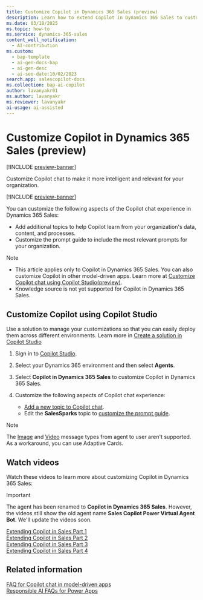 ```yaml
---
title: Customize Copilot in Dynamics 365 Sales (preview)
description: Learn how to extend Copilot in Dynamics 365 Sales to customize the welcome message, add prompts, and the prompt guide.
ms.date: 03/18/2025
ms.topic: how-to
ms.service: dynamics-365-sales
content_well_notification:
  - AI-contribution
ms.custom:
  - bap-template
  - ai-gen-docs-bap
  - ai-gen-desc
  - ai-seo-date:10/02/2023
search.app: salescopilot-docs
ms.collection: bap-ai-copilot
author: lavanyakr01
ms.author: lavanyakr
ms.reviewer: lavanyakr
ai-usage: ai-assisted
---
```


# Customize Copilot in Dynamics 365 Sales (preview)

[!INCLUDE [preview-banner](~/../shared-content/shared/preview-includes/preview-banner.md)]

Customize Copilot chat to make it more intelligent and relevant for your organization. 

[!INCLUDE [preview-banner](~/../shared-content/shared/preview-includes/preview-note-d365.md)]

You can customize the following aspects of the Copilot chat experience in Dynamics 365 Sales:

- Add additional topics to help Copilot learn from your organization's data, content, and processes.
- Customize the prompt guide to include the most relevant prompts for your organization.

> [!NOTE]
>- This article applies only to Copilot in Dynamics 365 Sales. You can also customize Copilot in other model-driven apps. Learn more at [Customize Copilot chat using Copilot Studio(preview)](/power-apps/maker/model-driven-apps/customize-copilot-chat).
>- Knowledge source is not yet supported for Copilot in Dynamics 365 Sales.

## Customize Copilot using Copilot Studio

Use a solution to manage your customizations so that you can easily deploy them across different environments. Learn more in [Create a solution in Copilot Studio](/microsoft-copilot-studio/authoring-solutions-overview)

1. Sign in to [Copilot Studio](https://copilotstudio.microsoft.com/).
1. Select your Dynamics 365 environment and then select **Agents**.
1. Select **Copilot in Dynamics 365 Sales** to customize Copilot in Dynamics 365 Sales.
1. Customize the following aspects of Copilot chat experience:

    - [Add a new topic to Copilot chat](/power-apps/maker/model-driven-apps/customize-copilot-chat#add-new-topic-to-copilot-chat).
    - Edit the **SalesSparks** topic to [customize the prompt guide](/power-apps/maker/model-driven-apps/customize-copilot-chat#prompt-guide-customizations).
    
  > [!NOTE]
  > The [Image](/microsoft-copilot-studio/authoring-send-message#add-an-image) and [Video](/microsoft-copilot-studio/authoring-send-message#add-an-image) message types from agent to user aren't supported. As a workaround, you can use Adaptive Cards.

## Watch videos

Watch these videos to learn more about customizing Copilot in Dynamics 365 Sales:

> [!IMPORTANT]
> The agent has been renamed to **Copilot in Dynamics 365 Sales**. However, the videos still show the old agent name **Sales Copilot Power Virtual Agent Bot**. We'll update the videos soon.

[Extending Copilot in Sales Part 1](https://www.youtube.com/watch?v=638gZ8yLCIc&t=1s)  
[Extending Copilot in Sales Part 2](https://www.youtube.com/watch?v=4u9h0OBFOiA&t=7s)  
[Extending Copilot in Sales Part 3](https://www.youtube.com/watch?v=gTaQaZ8XxJk&t=1s)   
[Extending Copilot in Sales Part 4](https://www.youtube.com/watch?v=PxUP8NLbtEY) 


## Related information

[FAQ for Copilot chat in model-driven apps](/power-apps/maker/common/faqs-copilot-model-driven-app)  
[Responsible AI FAQs for Power Apps](/power-apps/maker/common/responsible-ai-overview)  
